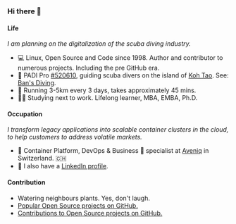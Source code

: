### Hi there 👋

#### Life
*I am planning on the digitalization of the scuba diving industry.*

- :computer: Linux, Open Source and Code since 1998. Author and contributor to numerous projects. Including the pre GitHub era.
- :diving_mask: PADI Pro [#520610](https://apps.padi.com/scuba-diving/pro-chek/), guiding scuba divers on the island of [Koh Tao](https://goo.gl/maps/PE21YfwVDdccLDqd7). See: [Ban's Diving](https://www.bansdivingresort.com).
- :athletic_shoe: Running 3-5km every 3 days, takes approximately 45 mins.
- :student: Studying next to work. Lifelong learner, MBA, EMBA, Ph.D.

#### Occupation
*I transform legacy applications into scalable container clusters in the cloud, to help customers to address volatile markets.*

- :briefcase: Container Platform, DevOps & Business :space_invader: specialist at [Aveniq](https://www.aveniq.ch) in Switzerland. :switzerland:
- :speech_balloon: I also have a [LinkedIn profile](https://www.linkedin.com/in/sspreitzer/).

#### Contribution
- Watering neighbours plants. Yes, don't laugh.
- [Popular Open Source projects on GitHub.](https://github.com/sspreitzer?tab=repositories&q=&type=&language=&sort=stargazers)
- [Contributions to Open Source projects on GitHub.](https://github.com/sspreitzer)


<!--
**sspreitzer/sspreitzer** is a ✨ _special_ ✨ repository because its `README.md` (this file) appears on your GitHub profile.

Here are some ideas to get you started:

- 🔭 I’m currently working on ...
- 🌱 I’m currently learning ...
- 👯 I’m looking to collaborate on ...
- 🤔 I’m looking for help with ...
- 💬 Ask me about ...
- 📫 How to reach me: ...
- 😄 Pronouns: ...
- ⚡ Fun fact: ...
-->
